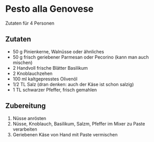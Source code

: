# Pesto alla Genovese
Zutaten für 4 Personen

## Zutaten

* 50 g Pinienkerne, Walnüsse oder ähnliches
* 50 g frisch geriebener Parmesan oder Pecorino (kann man auch mischen)
* 2 Handvoll frische Blätter Basilikum
* 2 Knoblauchzehen
* 100 ml kaltgepresstes Olivenöl
* 1/2 TL Salz (dran denken: auch der Käse ist schon salzig)
* 1 TL schwarzer Pfeffer, frisch gemahlen

## Zubereitung

1. Nüsse anrösten
2. Nüsse, Knoblauch, Basilikum, Salzm, Pfeffer im Mixer zu Paste verarbeiten
3. Geriebenen Käse von Hand mit Paste vermischen